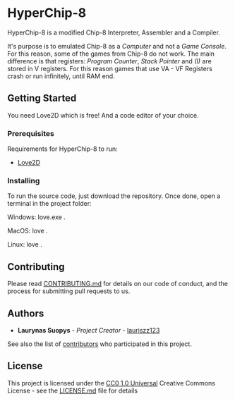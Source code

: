 # HyperChip-8

HyperChip-8 is a modified Chip-8 Interpreter, Assembler and a Compiler.

It's purpose is to emulated Chip-8 as a *Computer* and not a *Game Console*.
For this reason, some of the games from Chip-8 do not work. The main difference
is that registers: _Program Counter_, _Stack Pointer_ and _(I)_ are stored in V registers.
For this reason games that use VA - VF Registers crash or run infinitely, until RAM end.

## Getting Started

You need Love2D which is free! And a code editor of your choice.

### Prerequisites

Requirements for HyperChip-8 to run: 
- [Love2D](https://love2d.org)

### Installing

To run the source code, just download the repository. Once done, open a terminal
in the project folder:

  Windows: love.exe .
  
  MacOS: love .
  
  Linux: love .

## Contributing

Please read [CONTRIBUTING.md](CONTRIBUTING.md) for details on our code
of conduct, and the process for submitting pull requests to us.

## Authors

  - **Laurynas Suopys** - *Project Creator* -
    [lauriszz123](https://github.com/lauriszz123)

See also the list of
[contributors](https://github.com/lauriszz123/HyperChip-8/contributors)
who participated in this project.

## License

This project is licensed under the [CC0 1.0 Universal](LICENSE.md)
Creative Commons License - see the [LICENSE.md](LICENSE.md) file for
details
